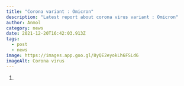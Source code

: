 ```yaml
---
title: "Corona variant : Omicron"
description: "Latest report about corona virus variant : Omicron"
author: Anmol
category: news
date: 2021-12-20T16:42:03.913Z
tags:
  - post
  - news
image: https://images.app.goo.gl/8yQE2eyokLh6FSLd6
imageAlt: Corona virus
---
```

1.